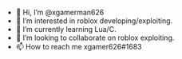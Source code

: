 - 👋 Hi, I’m @xgamerman626
- 👀 I’m interested in roblox developing/exploiting.
- 🌱 I’m currently learning Lua/C.
- 💞️ I’m looking to collaborate on roblox exploiting.
- 📫 How to reach me xgamer626#1683
